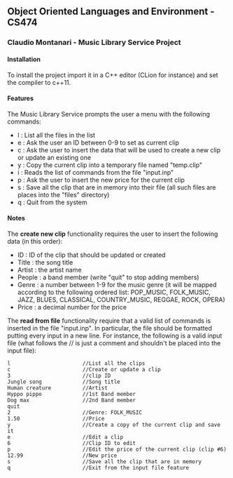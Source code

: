## Object Oriented Languages and Environment - CS474 
### Claudio Montanari - Music Library Service Project

#### Installation

To install the project import it in a C++ editor (CLion for instance) and set the compiler to c++11.

#### Features

The Music Library Service prompts the user a menu with the following commands:

- l : List all the files in the list 
- e : Ask the user an ID between 0-9 to set as current clip
- c : Ask the user to insert the data that will be used to create a new clip or update an existing one
- y : Copy the current clip into a temporary file named "temp.clip"
- i : Reads the list of commands from the file "input.inp"
- p : Ask the user to insert the new price for the current clip
- s : Save all the clip that are in memory into their file (all such files are places into the "files" directory)
- q : Quit from the system

#### Notes

The __create new clip__ functionality requires the user to insert the following data (in this order):

- ID : ID of the clip that should be updated or created
- Title : the song title
- Artist : the artist name
- People : a band member (write "quit" to stop adding members)
- Genre : a number between 1-9 for the music genre (it will be mapped according to the following ordered list: POP_MUSIC, FOLK_MUSIC, JAZZ, BLUES, CLASSICAL, COUNTRY_MUSIC, REGGAE, ROCK, OPERA)
- Price : a decimal number for the price

The __read from file__ functionality require that a valid list of commands is inserted in the file "input.inp". In particular, the file should be formatted putting every input in a new line. For instance, the following is a valid input file (what follows the // is just a comment and shouldn't be placed into the input file): 

```
l                       //List all the clips
c                       //Create or update a clip
3                       //clip ID
Jungle song             //Song title
Human creature          //Artist
Hyppo pippo             //1st Band member
Dog max                 //2nd Band member
quit
2                       //Genre: FOLK_MUSIC
1.50                    //Price
y                       //Create a copy of the current clip and save it
e                       //Edit a clip
6                       //Clip ID to edit
p                       //Edit the price of the current clip (clip #6)
12.99                   //New price
s                       //Save all the clip that are in memory
q                       //Exit from the input file feature
```

